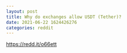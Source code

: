 ```yaml
--- 
layout: post 
title: Why do exchanges allow USDT (Tether)? 
date: 2021-06-22 1624426276 
categories: reddit 
--- 
```

https://redd.it/o66ett